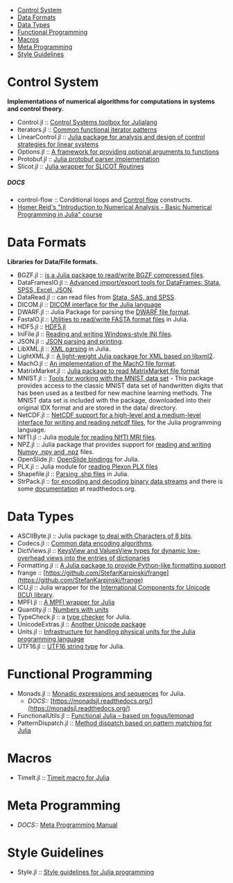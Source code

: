 * [Control System](#control-system)
* [Data Formats](#data-formats)
* [Data Types](#data-types)
* [Functional Programming](#functional-programming)
* [Macros](#macros)
* [Meta Programming](#meta-programming)
* [Style Guidelines](#style-guidelines) 


# Control System
**Implementations of numerical algorithms for computations in systems and control theory.**
* Control.jl :: [Control Systems toolbox for Julialang](https://github.com/jcrist/Control.jl)
* Iterators.jl :: [Common functional iterator patterns](https://github.com/JuliaLang/Iterators.jl)
* LinearControl.jl :: [Julia package for analysis and design of control strategies for linear systems](https://github.com/jemofthewest/LinearControl.jl)
* Options.jl :: [A framework for providing optional arguments to functions](https://github.com/JuliaLang/Options.jl)
* Protobuf.jl :: [Julia protobuf parser implementation](https://github.com/tanmaykm/Protobuf.jl) 
* Slicot.jl :: [Julia wrapper for SLICOT Routines](https://github.com/jcrist/Slicot.jl)
##### DOCS
   * control-flow :: Conditional loops and [Control flow](http://docs.julialang.org/en/latest/manual/control-flow/) constructs.
   * [Homer Reid's "Introduction to Numerical Analysis - Basic Numerical Programming in Julia" course](http://homerreid.dyndns.org/teaching/18.330/#ProblemSets)



# Data Formats
**Libraries for Data/File formats.**
* BGZF.jl :: [is a Julia package to read/write BGZF compressed files](https://github.com/kmsquire/BGZF.jl).
* DataFramesIO.jl :: [Advanced import/export tools for DataFrames: Stata, SPSS, Excel, JSON](https://github.com/johnmyleswhite/DataFramesIO.jl).
* DataRead.jl :: can read files from [Stata, SAS, and SPSS](https://github.com/WizardMac/DataRead.jl).
* DICOM.jl :: [DICOM interface for the Julia language](https://github.com/ihnorton/DICOM.jl)
* DWARF.jl :: Julia Package for parsing the [DWARF file format](https://github.com/loladiro/DWARF.jl).
* FastaIO.jl :: [Utilities to read/write FASTA format files](https://github.com/carlobaldassi/FastaIO.jl) in Julia.
* HDF5.jl :: [HDF5.jl](https://github.com/timholy/HDF5.jl)
* IniFile.jl :: [Reading and writing Windows-style INI files](https://github.com/JuliaLang/IniFile.jl).
* JSON.jl :: [JSON parsing and printing](https://github.com/JuliaLang/JSON.jl).
* LibXML.jl :: [XML parsing](https://github.com/ihnorton/LibXML.jl) in Julia.
* LightXML.jl :: [A light-weight Julia package for XML based on libxml2](https://github.com/lindahua/LightXML.jl).
* MachO.jl :: [An implementation of the MachO file format](https://github.com/loladiro/MachO.jl).
* MatrixMarket.jl :: [Julia package to read MatrixMarket file format](https://github.com/ViralBShah/MatrixMarket.jl)
* MNIST.jl :: [Tools for working with the MNIST data set](https://github.com/johnmyleswhite/MNIST.jl) - This package provides access to the classic MNIST data set of handwritten digits that has been used as a testbed for new machine learning methods. The MNIST data set is included with the package, downloaded into their original IDX format and are stored in the data/ directory.
* NetCDF.jl :: [NetCDF support for a high-level and a medium-level interface for writing and reading netcdf files](https://github.com/meggart/NetCDF.jl), for the Julia programming language.
* NIfTI.jl :: Julia [module for reading NIfTI MRI files](https://github.com/simonster/NIfTI.jl).
* NPZ.jl :: Julia package that provides support for [reading and writing Numpy .npy and .npz](https://github.com/fhs/NPZ.jl) files.
* OpenSlide.jl:: [OpenSlide bindings](https://github.com/ihnorton/OpenSlide.jl) for Julia.
* PLX.jl :: Julia module for [reading Plexon PLX files](https://github.com/simonster/PLX.jl)
* Shapefile.jl :: [Parsing .shp files](https://github.com/loladiro/Shapefile.jl) in Julia.
* StrPack.jl :: [for encoding and decoding binary data streams](https://github.com/pao/StrPack.jl) and there is some [documentation](https://strpackjl.readthedocs.org/) at readthedocs.org.


# Data Types
* ASCIIByte.jl :: Julia package [to deal with Characters of 8 bits](https://github.com/Elin-/ASCIIByte.jl).
* Codecs.jl :: [Common data encoding algorithms](https://github.com/dcjones/Codecs.jl).
* DictViews.jl :: [KeysView and ValuesView types for dynamic low-overhead views into the entries of dictionaries](https://github.com/daviddelaat/DictViews.jl)
* Formatting.jl :: [A Julia package to provide Python-like formatting support](https://github.com/lindahua/Formatting.jl)
* frange :: [https://github.com/StefanKarpinski/frange](https://github.com/StefanKarpinski/frange)
* ICU.jl :: Julia wrapper for the [International Components for Unicode (ICU) library](https://github.com/nolta/ICU.jl).
* MPFI.jl :: [A MPFI wrapper for Julia](https://github.com/andrioni/MPFI.jl)
* Quantity.jl :: [Numbers with units](https://github.com/rephorm/Quantity.jl)
* TypeCheck.jl :: a [type checker](https://github.com/astrieanna/TypeCheck.jl) for Julia.
* UnicodeExtras.jl :: [Another Unicode package](https://github.com/nolta/UnicodeExtras.jl)
* Units.jl :: [Infrastructure for handling physical units for the Julia programming language](https://github.com/timholy/Units.jl)
* UTF16.jl :: [UTF16 string type](https://github.com/nolta/UTF16.jl) for Julia.



# Functional Programming 
* Monads.jl :: [Monadic expressions and sequences](https://github.com/pao/Monads.jl) for Julia. 
   * _DOCS::_  [https://monadsjl.readthedocs.org/](https://monadsjl.readthedocs.org/)
* FunctionalUtils.jl :: [Functional Julia – based on fogus/lemonad](https://github.com/zachallaun/FunctionalUtils.jl)
* PatternDispatch.jl :: [Method dispatch based on pattern matching for Julia](https://github.com/toivoh/PatternDispatch.jl)


# Macros
* TimeIt.jl :: [Timeit macro for Julia](https://github.com/kbarbary/TimeIt.jl)


# Meta Programming
   * _DOCS::_  [Meta Programming Manual](http://docs.julialang.org/en/latest/manual/metaprogramming/)


# Style Guidelines 
* Style.jl :: [Style guidelines for Julia programming](https://github.com/johnmyleswhite/Style.jl)



